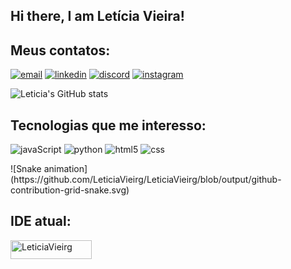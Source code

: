 ## Hi there, I am Letícia Vieira!

## Meus contatos:
[![email](https://img.shields.io/badge/Gmail-D14836?style=for-the-badge&logo=gmail&logoColor=white)](mailto:eleticiavieiragoncalves01@gmail.com)
[![linkedin](https://img.shields.io/badge/LinkedIn-0077B5?style=for-the-badge&logo=linkedin&logoColor=white)](https://www.linkedin.com/in/let%C3%ADcia-vieira-059a9b206//)
[![discord](https://img.shields.io/badge/Discord-7289DA?style=for-the-badge&logo=discord&logoColor=white)](https://discord.com/https://discord.com/LetciaVr#9931)
[![instagram](https://img.shields.io/badge/Instagram-E4405F?style=for-the-badge&logo=instagram&logoColor=white)](https://instagram.com/letciavieirat)

![Leticia's GitHub stats](https://github-readme-stats.vercel.app/api?username=leticiavieirag&show_icons=true&theme=dracula&include_all_commits=true&count_private=true)


## Tecnologias que me interesso:
![javaScript](https://img.shields.io/badge/JavaScript-323330?style=for-the-badge&logo=javascript&logoColor=F7DF1E)
![python](https://img.shields.io/badge/Python-3776AB?style=for-the-badge&logo=python&logoColor=white)
![html5](https://img.shields.io/badge/HTML5-E34F26?style=for-the-badge&logo=html5&logoColor=white)
![css](https://img.shields.io/badge/CSS3-1572B6?style=for-the-badge&logo=css3&logoColor=white)

<picture>
  <source
    media="(prefers-color-scheme: dark)"
    srcset="https://raw.githubusercontent.com/LeticiaVieirg/LeticiaVieirg/output/github-contribution-grid-snake-dark.svg"
  />
  <source
    media="(prefers-color-scheme: light)"
    srcset="https://raw.githubusercontent.com/LeticiaVieirg/LeticiaVieirg/output/github-contribution-grid-snake.svg"
  />

<div>
  ![Snake animation](https://github.com/LeticiaVieirg/LeticiaVieirg/blob/output/github-contribution-grid-snake.svg)
</div>

</picture>

## IDE atual: 
   <img aling="center" alt="LeticiaVieirg" height="30" width="130" src="https://img.shields.io/badge/Visual_Studio-5C2D91?style=for-the-badge&logo=visual%20studio&logoColor=white">
